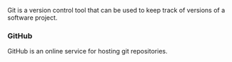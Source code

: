 Git is a version control tool that can be used to keep track of versions of a software project.

### GitHub

GitHub is an online service for hosting git repositories.
